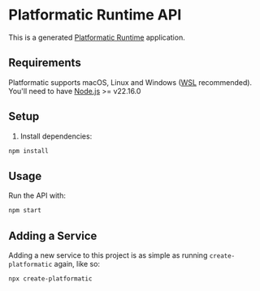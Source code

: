 # Platformatic Runtime API

This is a generated [Platformatic Runtime](https://docs.platformatic.dev/docs/runtime/overview) application.

## Requirements

Platformatic supports macOS, Linux and Windows ([WSL](https://docs.microsoft.com/windows/wsl/) recommended).
You'll need to have [Node.js](https://nodejs.org/) >= v22.16.0

## Setup

1. Install dependencies:

```bash
npm install
```

## Usage

Run the API with:

```bash
npm start
```

## Adding a Service

Adding a new service to this project is as simple as running `create-platformatic` again, like so:

```
npx create-platformatic
```
